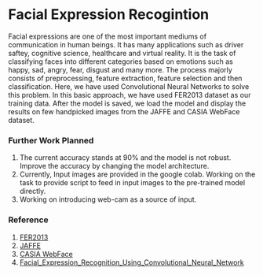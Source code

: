 # Facial Expression Recogintion

 Facial expressions are one of the most important mediums of communication in human beings. It has many applications such as driver saftey, cognitive science, healthcare and virtual reality. It is the task of classifying faces into different categories based on emotions such as happy, sad, angry, fear, disgust and many more. The process majorly consists of preprocessing, feature extraction, feature selection and then classification. Here, we have used Convolutional Neural Networks to solve this problem. In this basic approach, we have used FER2013 dataset as our training data. After the model is saved, we load the model and display the results on few handpicked images from the JAFFE and CASIA WebFace dataset.
 
### Further Work Planned
1. The current accuracy stands at 90% and the model is not robust. Improve the accuracy by changing the model architecture. 
2. Currently, Input images are provided in the google colab. Working on the task to provide script to feed in input images to the pre-trained model directly. 
3. Working on introducing web-cam as a source of input. 

### Reference 

1. [FER2013](https://www.kaggle.com/c/challenges-in-representation-learning-facial-expression-recognition-challenge/data)
2. [JAFFE](https://zenodo.org/record/3451524#.XojAEYgzbIU)
3. [CASIA WebFace](https://pgram.com/dataset/casia-webface/)
4. [Facial_Expression_Recognition_Using_Convolutional_Neural_Network](https://www.researchgate.net/publication/328817338_Facial_Expression_Recognition_Using_Convolutional_Neural_Network)
